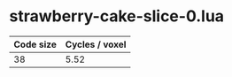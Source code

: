 # strawberry-cake-slice-0.lua

| Code size | Cycles / voxel |
| --------- | -------------- |
| 38        | 5.52           |
